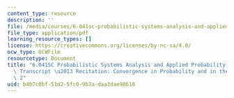 ```yaml
---
content_type: resource
description: ''
file: /media/courses/6-041sc-probabilistic-systems-analysis-and-applied-probability-fall-2013/b4b7c8bf51d25fc09b7adaa3dae98618_MIT6_041SCF13_No32_Rec20_P2_ConvgProb1_Part_ef_300k.pdf
file_type: application/pdf
learning_resource_types: []
license: https://creativecommons.org/licenses/by-nc-sa/4.0/
ocw_type: OCWFile
resourcetype: Document
title: "6.041SC Probabilistic Systems Analysis and Applied Probability, Fall 2013\
  \ Transcript \u2013 Recitation: Convergence in Probability and in the Mean Part\
  \ 2"
uid: b4b7c8bf-51d2-5fc0-9b7a-daa3dae98618
---
```

